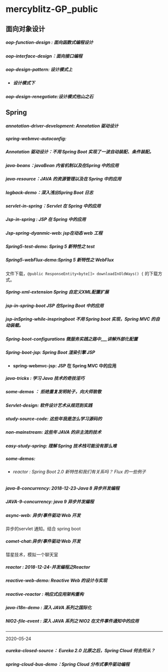 # mercyblitz-GP_public

## 面向对象设计

##### oop-function-design : 面向函数式编程设计

##### oop-interface-design：面向接口编程

##### oop-design-pattern: 设计模式上

- ##### 设计模式下

##### oop-design-renegotiate:设计模式他山之石



## Spring

##### annotation-driver-development: Annotation 驱动设计

##### spring-webmvc-autoconfig:  

##### 	Annotation 驱动设计：不用 Spring Boot 实现了一波自动装配、条件装配。

##### java-beans：javaBean 内省机制以及在Spring 中的应用

##### java-resource：JAVA 的资源管理以及在 Spring 中的应用

##### logback-demo：深入浅出Spring Boot 日志 

##### servlet-in-spring：Servlet 在 Spring 中的应用

##### Jsp-in-spring : JSP 在 Spring 中的应用

##### Jsp-spring-dyanmic-web: jsp在动态 web 工程

##### Spring5-test-demo: Spring 5 新特性之 test

##### Spring5-webFlux-demo:Spring 5 新特性之 WebFlux

文件下载，`@public ResponseEntity<byte[]> downloadInOldWays() {` 的下载方式。

##### Spring-xml-extension Spring 自定义XML配置扩展

##### jsp-in-spring-boot   JSP 在Spring Boot 中的应用

##### jsp-inSpring-while-inspringboot  不用 Spring boot 实现，Spring MVC 的自动装载。

##### Spring-boot-configurations   微服务实践之路中___讲解外部化配置

##### Spring-boot-jsp: Spring Boot 渲染引擎 JSP

- **spring-webmvc-jsp:  JSP 在 Spring MVC 中的应用** 

##### java-tricks : 学习 Java 技术的奇技淫巧

##### some-demos ： 拒绝重复发明轮子，向大师致敬

##### Servlet-design:  软件设计艺术从规范到实践

##### study-source-code: 这些年我是怎么学习源码的

##### non-mainstream: 这些年 JAVA 的非主流的技术

##### easy-study-spring: 理解 Spring 技术栈可能没有那么难

##### some-demos: 

- ###### reactor :  Spring Boot 2.0 新特性和我们有关系吗？ Flux 的一些例子

#####  java-8-concurrency: 2018-12-23-Java 8 异步并发编程

##### JAVA-9-concurrency: java 9 异步并发编程

##### async-web: 异步/事件驱动 Web 开发 

异步的servlet 通知。结合 spring boot

##### comet-chat:异步/事件驱动 Web 开发 

彗星技术，模拟一个聊天室

##### reactor  :  2018-12-24-并发编程之Reactor

##### reactive-web-demo:  Reactive Web 的设计与实现

##### reactive-reactor       :   响应式应用架构重构

##### java-i18n-demo : 深入 JAVA 系列之国际化

##### NIO2-file-event : 深入 JAVA 系列之 NIO2 在文件事件通知中的应用

---

2020-05-24

##### eureka-closed-source： Eureka 2.0 比原之后，Spring Cloud 何去何从？

##### spring-cloud-bus-demo：Spring Cloud 分布式事件驱动编程